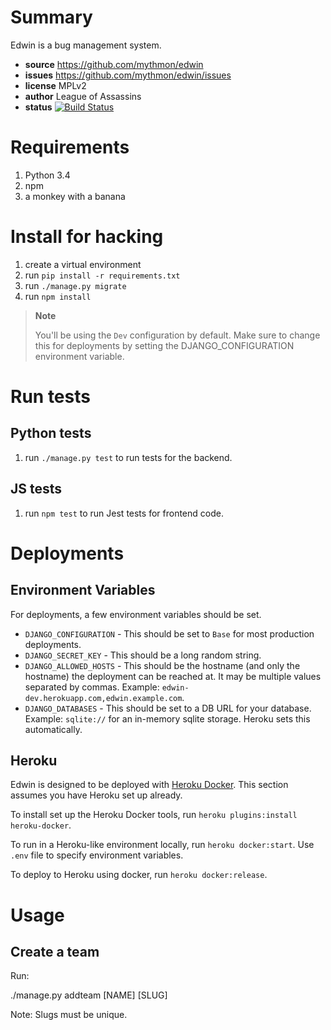 # Summary

Edwin is a bug management system.

* **source** https://github.com/mythmon/edwin
* **issues** https://github.com/mythmon/edwin/issues
* **license** MPLv2
* **author** League of Assassins
* **status** [![Build Status](https://travis-ci.org/mythmon/edwin.svg?branch=master)](https://travis-ci.org/mythmon/edwin)


# Requirements

1. Python 3.4
2. npm
3. a monkey with a banana


# Install for hacking

1. create a virtual environment
2. run `pip install -r requirements.txt`
3. run `./manage.py migrate`
4. run `npm install`

> **Note**
>
> You'll be using the `Dev` configuration by default. Make sure to change this
> for deployments by setting the DJANGO_CONFIGURATION environment variable.


# Run tests

## Python tests

1. run `./manage.py test` to run tests for the backend.

## JS tests

1. run `npm test` to run Jest tests for frontend code.


# Deployments

## Environment Variables

For deployments, a few environment variables should be set.

* `DJANGO_CONFIGURATION` - This should be set to `Base` for most production
  deployments.
* `DJANGO_SECRET_KEY` - This should be a long random string.
* `DJANGO_ALLOWED_HOSTS` - This should be the hostname (and only the hostname)
  the deployment can be reached at. It may be multiple values separated by
  commas. Example: `edwin-dev.herokuapp.com,edwin.example.com`.
* `DJANGO_DATABASES` - This should be set to a DB URL for your database.
  Example: `sqlite://` for an in-memory sqlite storage. Heroku sets this
  automatically.

## Heroku

Edwin is designed to be deployed with [Heroku Docker][].
This section assumes you have Heroku set up already.

To install set up the Heroku Docker tools, run `heroku plugins:install heroku-docker`.

To run in a Heroku-like environment locally, run `heroku docker:start`. Use `.env` file to
specify environment variables.

To deploy to Heroku using docker, run `heroku docker:release`.

[Heroku Docker]: https://devcenter.heroku.com/articles/introduction-local-development-with-docker


# Usage

## Create a team

Run:

   ./manage.py addteam [NAME] [SLUG]

Note: Slugs must be unique.